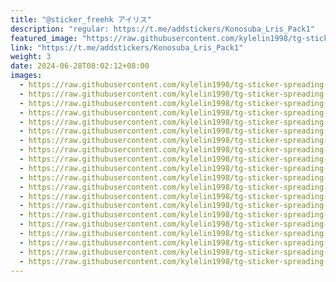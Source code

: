 ```yaml
---
title: "@sticker_freehk アイリス"
description: "regular: https://t.me/addstickers/Konosuba_Lris_Pack1"
featured_image: "https://raw.githubusercontent.com/kylelin1998/tg-sticker-spreading-worldwide-images/main/img/3dc0843a-17a6-4fda-8bcd-ebdb4d49fa53.jpg"
link: "https://t.me/addstickers/Konosuba_Lris_Pack1"
weight: 3
date: 2024-06-28T08:02:12+08:00
images:
  - https://raw.githubusercontent.com/kylelin1998/tg-sticker-spreading-worldwide-images/main/img/3dc0843a-17a6-4fda-8bcd-ebdb4d49fa53.jpg
  - https://raw.githubusercontent.com/kylelin1998/tg-sticker-spreading-worldwide-images/main/img/9a48d157-522e-4acf-9104-4a661aee0828.jpg
  - https://raw.githubusercontent.com/kylelin1998/tg-sticker-spreading-worldwide-images/main/img/73b64ace-7711-448e-9e54-fc2d3c4c974a.jpg
  - https://raw.githubusercontent.com/kylelin1998/tg-sticker-spreading-worldwide-images/main/img/dd39c0dd-2c50-4d83-aa1f-987cf33019c2.jpg
  - https://raw.githubusercontent.com/kylelin1998/tg-sticker-spreading-worldwide-images/main/img/71f08355-12bb-493b-b030-6d432f1ebc39.jpg
  - https://raw.githubusercontent.com/kylelin1998/tg-sticker-spreading-worldwide-images/main/img/1d601c20-ce80-4247-9748-ed670d903975.jpg
  - https://raw.githubusercontent.com/kylelin1998/tg-sticker-spreading-worldwide-images/main/img/21becf40-99c6-4947-b2b4-c5bd4d6559fe.jpg
  - https://raw.githubusercontent.com/kylelin1998/tg-sticker-spreading-worldwide-images/main/img/b34deff4-e496-44a0-9b3a-99c96b53c354.jpg
  - https://raw.githubusercontent.com/kylelin1998/tg-sticker-spreading-worldwide-images/main/img/079a71fa-3ec3-4ef5-b606-d5d7fd49a75b.jpg
  - https://raw.githubusercontent.com/kylelin1998/tg-sticker-spreading-worldwide-images/main/img/dabacce4-b077-4f57-8444-127ee07a176f.jpg
  - https://raw.githubusercontent.com/kylelin1998/tg-sticker-spreading-worldwide-images/main/img/cae91957-0f23-44a3-8149-27144e3f5496.jpg
  - https://raw.githubusercontent.com/kylelin1998/tg-sticker-spreading-worldwide-images/main/img/25eb9bc7-8592-4d23-95e8-212b5bd14d38.jpg
  - https://raw.githubusercontent.com/kylelin1998/tg-sticker-spreading-worldwide-images/main/img/66576d44-b0bb-4a81-940c-f0abcc2cce18.jpg
  - https://raw.githubusercontent.com/kylelin1998/tg-sticker-spreading-worldwide-images/main/img/c3b8e8c8-470a-4f27-93c2-5f323304e201.jpg
  - https://raw.githubusercontent.com/kylelin1998/tg-sticker-spreading-worldwide-images/main/img/ae837b9f-6d10-4d31-8f36-f27d4208736c.jpg
  - https://raw.githubusercontent.com/kylelin1998/tg-sticker-spreading-worldwide-images/main/img/7be1db00-e941-44f7-bce8-ca86b9771d14.jpg
  - https://raw.githubusercontent.com/kylelin1998/tg-sticker-spreading-worldwide-images/main/img/abfca8c3-1189-4915-90ec-80a300c83211.jpg
  - https://raw.githubusercontent.com/kylelin1998/tg-sticker-spreading-worldwide-images/main/img/7e788de5-f146-4dfb-a981-351e8c21cc23.jpg
  - https://raw.githubusercontent.com/kylelin1998/tg-sticker-spreading-worldwide-images/main/img/1e3733f9-cebe-4bd1-b565-da6130fd016c.jpg
  - https://raw.githubusercontent.com/kylelin1998/tg-sticker-spreading-worldwide-images/main/img/764457e3-64c4-427f-bf1f-3f775d0410cf.jpg
---
```

